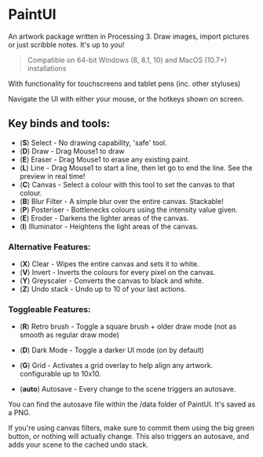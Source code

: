 # PaintUI
 An artwork package written in Processing 3. Draw images, import pictures or just scribble notes. It's up to you!
 
 >Compatible on 64-bit Windows (8, 8.1, 10) and MacOS (10.7+) installations

 With functionality for touchscreens and tablet pens (inc. other styluses)
 
 Navigate the UI with either your mouse, or the hotkeys shown on screen.
 
## Key binds and tools:
* (**S**) Select         - No drawing capability, 'safe' tool.
* (**D**) Draw           - Drag Mouse1 to draw
* (**E**) Eraser         - Drag Mouse1 to erase any existing paint.
* (**L**) Line           - Drag Mouse1 to start a line, then let go to end the line. See the preview in real time!
* (**C**) Canvas         - Select a colour with this tool to set the canvas to that colour.
* (**B**) Blur Filter    - A simple blur over the entire canvas. Stackable!
* (**P**) Posteriser     - Bottlenecks colours using the intensity value given.
* (**E**) Eroder         - Darkens the lighter areas of the canvas.
* (**I**) Illuminator    - Heightens the light areas of the canvas.

### Alternative Features:
* (**X**) Clear          - Wipes the entire canvas and sets it to white.
* (**V**) Invert         - Inverts the colours for every pixel on the canvas.
* (**Y**) Greyscaler     - Converts the canvas to black and white.
* (**Z**) Undo stack     - Undo up to 10 of your last actions.
 
### Toggleable Features:
* (**R**) Retro brush    - Toggle a square brush + older draw mode (not as smooth as regular draw mode)
* (**D**) Dark Mode      - Toggle a darker UI mode (on by default)
* (**G**) Grid           - Activates a grid overlay to help align any artwork. configurable up to 10x10.

* (**auto**) Autosave    - Every change to the scene triggers an autosave.

You can find the autosave file within the /data folder of PaintUI. It's saved as a PNG.

If you're using canvas filters, make sure to commit them using the big green button, or nothing will actually change.
This also triggers an autosave, and adds your scene to the cached undo stack.
